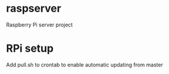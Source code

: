 # raspserver
Raspberry Pi server project

# RPi setup
Add pull.sh to crontab to enable automatic updating from master
